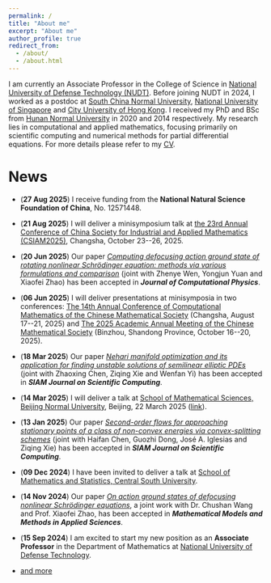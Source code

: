 ```yaml
---
permalink: /
title: "About me"
excerpt: "About me"
author_profile: true
redirect_from: 
  - /about/
  - /about.html
---
```



<!-- About Me -->
<!-- ====== -->

I am currently an Associate Professor in the College of Science in [National University of Defense Technology (NUDT)](https://english.nudt.edu.cn/). Before joining NUDT in 2024, I worked as a postdoc at [South China Normal University](https://www.scnu.edu.cn), [National University of Singapore](https://nus.edu.sg) and [City University of Hong Kong](https://www.cityu.edu.hk). I received my PhD and BSc from [Hunan Normal University](https://www.hunnu.edu.cn) in 2020 and 2014 respectively. My research lies in computational and applied mathematics, focusing primarily on scientific computing and numerical methods for partial differential equations. For more details please refer to my [CV](https://matwliu.github.io/cv).


<!-- I am currently an Associate Professor in the Department of Mathematics at [National University of Defense Technology (NUDT)](https://english.nudt.edu.cn/). Before joining NUDT in September 2024, I worked as a postdoc at [South China Normal University](https://www.scnu.edu.cn), [National University of Singapore](https://nus.edu.sg) and [City University of Hong Kong](https://www.cityu.edu.hk). I received my PhD and BSc from [Hunan Normal University](https://www.hunnu.edu.cn) in 2020 and 2014 respectively. For more details please refer to my [CV](https://matwliu.github.io/cv). -->


<!-- I am currently a Research Associate at the [School of Data Science](https://www.sdsc.cityu.edu.hk), [City University of Hong Kong (CityU)](https://www.cityu.edu.hk). Before joining CityU in April 2024, I worked as a postdoc at [National University of Singapore](https://nus.edu.sg) and [South China Normal University](https://www.scnu.edu.cn). I received my PhD and BSc from [Hunan Normal University](https://www.hunnu.edu.cn) in 2020 and 2014 respectively. For more details please refer to my [CV](https://matwliu.github.io/cv). -->

<!-- I am currently a Research Associate in the [School of Data Science](https://www.sdsc.cityu.edu.hk) at [City University of Hong Kong (CityU)](https://www.cityu.edu.hk). Before joining CityU, I was a Research Fellow at [National University of Singapore (NUS)](https://nus.edu.sg) from April 2023 to April 2024 and a Postdoctoral Fellow at [South China Normal University (SCNU)](https://www.scnu.edu.cn) from July 2020 to March 2023 (including a one-year visiting position at NUS from February 2022 to February 2023, which was supported by the International Postdoctoral Exchange Fellowship Program). I received my PhD in 2020 and my BSc in 2014 from [Hunan Normal University](https://www.hunnu.edu.cn). -->

<!-- Before joining CityU, I was a Research Fellow in the [Department of Mathematics](https://www.math.nus.edu.sg) at [National University of Singapore (NUS)](https://nus.edu.sg) and a Postdoctoral Fellow in the [South China Research Center for Applied Mathematics and Interdisciplinary Studies (CAMIS)](http://camis.scnu.edu.cn/) at [South China Normal University](https://www.scnu.edu.cn). I received my PhD in 2020 and my BSc in 2014 from [Hunan Normal University](https://www.hunnu.edu.cn). -->


<!-- My research is at computational and applied mathematics with a main focus on scientific computing and numerical analysis. I am interested in combining analysis, partial differential equations, dynamical systems, algorithm design, numerical analysis and optimization techniques to solve nonlinear problems with applications in quantum physics and materials science.  -->

<!-- My recent research topics include (i) finding multiple saddle points for nonconvex functionals involving nonlinear partial differential equations, and (ii) computing stationary states of Bose-Einstein condensates based on nonlinear Schrödinger/Gross-Pitaevskii equations.  -->


News
======
* (**27 Aug 2025**) I receive funding from the **National Natural Science Foundation of China**, No. 12571448.
* (**21 Aug 2025**) I will deliver a minisymposium talk at [the 23rd Annual Conference of China Society for Industrial and Applied Mathematics (CSIAM2025)](https://meeting.csiam.org.cn/#/2025/), Changsha, October 23--26, 2025.
* (**20 Jun 2025**) Our paper [_Computing defocusing action ground state of rotating nonlinear Schrödinger equation: methods via various formulations and comparison_](https://doi.org/10.1016/j.jcp.2025.114193) (joint with Zhenye Wen, Yongjun Yuan and Xiaofei Zhao) has been accepted in _**Journal of Computational Physics**_.
* (**06 Jun 2025**) I will deliver presentations at minisymposia in two conferences: [The 14th Annual Conference of Computational Mathematics of the Chinese Mathematical Society](https://s.31url.cn/6jvCOvWj) (Changsha, August 17--21, 2025) and [The 2025 Academic Annual Meeting of the Chinese Mathematical Society](https://www.cms.org.cn/Home/notices/notices_details/id/1296.html) (Binzhou, Shandong Province, October 16--20, 2025).
* (**18 Mar 2025**) Our paper [_Nehari manifold optimization and its application for finding unstable solutions of semilinear elliptic PDEs_](http://arxiv.org/abs/2404.09892) (joint with Zhaoxing Chen, Ziqing Xie and Wenfan Yi) has been accepted in _**SIAM Journal on Scientific Computing**_.
* (**14 Mar 2025**) I will deliver a talk at [School of Mathematical Sciences, Beijing Normal University](https://math.bnu.edu.cn/), Beijing, 22 March 2025 ([link](https://math.bnu.edu.cn/xzbg/ztbg/ea7e22bddcab45e99db14aa79fc5e976.htm)).
* (**13 Jan 2025**) Our paper [_Second-order flows for approaching stationary points of a class of non-convex energies via convex-splitting schemes_](https://doi.org/10.1137/24M1681409) (joint with Haifan Chen, Guozhi Dong, José A. Iglesias and Ziqing Xie) has been accepted in _**SIAM Journal on Scientific Computing**_.
* (**09 Dec 2024**) I have been invited to deliver a talk at [School of Mathematics and Statistics, Central South University](https://math.csu.edu.cn/).
* (**14 Nov 2024**) Our paper [_On action ground states of defocusing nonlinear Schrödinger equations_](https://doi.org/10.1142/S0218202525500022), a joint work with Dr. Chushan Wang and Prof. Xiaofei Zhao, has been accepted in _**Mathematical Models and Methods in Applied Sciences**_.
* (**15 Sep 2024**) I am excited to start my new position as an **Associate Professor** in the Department of Mathematics at [National University of Defense Technology](https://english.nudt.edu.cn/).


* [and more](https://matwliu.github.io/news/)




<!-- Education -->
<!-- ====== -->
<!-- * **Ph.D.**, Computational Mathematics, [Hunan Normal University](https://www.hunnu.edu.cn), 2020 <br>  -->
<!--   (Advisor: Professor [Ziqing Xie](https://mc.hunnu.edu.cn/info/1665/4995.htm))  -->
<!-- * **B.Sc.**, Information and Computational Science, [Hunan Normal University](https://www.hunnu.edu.cn), 2014 -->


<!-- Employment -->
<!-- ====== -->
<!-- * **Visiting Scholar**, [Department of Mathematics, National University of Singapore](https://www.math.nus.edu.sg), February 2022 --- present (supported by the International Postdoctoral Exchange Fellowship Program of the Office of China Postdoc Council (OCPC)) -->
<!-- * **Postdoc**, [South China Research Center for Applied Mathematics and Interdisciplinary Studies (CAMIS)](http://camis.scnu.edu.cn/), South China Normal University, October 2020 --- present <br>  -->
<!--   (Mentor: Professor [Weizhu Bao](https://blog.nus.edu.sg/matbwz/)) -->


<!-- Research -->
<!-- ====== -->
<!-- * **Research Area**: Computational and Applied Mathematics, Scientific Computing, Numerical Methods for PDEs, Multiple Solutions of Nonlinear PDEs, Nonconvex Variational Problems, Nonlinear Dispersive PDEs, Bose-Einstein Condensation, Computational Quantum Physics -->
<!-- * [Publication List](https://matwliu.github.io/publications/) -->


<!-- Grants -->
<!-- ====== -->
<!-- * **Principal Investigator**. National Natural Science Foundation of China, No. 12101252, January 2022 --- December 2024 -->
<!-- * **Principal Investigator**. Guangdong Basic and Applied Basic Research Foundation, No. 2022A1515010351, January 2022 --- December 2024 -->

<!-- _The study on regularized numerical methods for nonlinear partial differential equations with singular term_ -->
<!-- _Mathematical theory and numerical methods for quantum droplets_ -->
<!-- * **Participant**. National Natural Science Foundation of China, No. 12171148, January 2022 --- December 2025 (PI: Ziqing Xie), _The study on two types of novel methods for solving multiple solutions of nonlinear PDEs and their applications_ -->
<!-- * **Participant**. National Natural Science Foundation of China, No. 11971007, January 2020 --- December 2023 (PI: Yongjun Yuan), _The study of efficient numerical methods to simulate ground states and dynamics of general spinor Bose-Einstein condensates_ -->



<!-- Awards -->
<!-- ====== -->
<!-- * ... -->
<!-- * Excellent Doctoral Dissertation Award of Hunan Province, 2022 -->
<!-- * International Postdoctoral Exchange Fellowship Program, 2021 -->
<!-- * National Scholarship for Graduate Students, 2015 -->
<!-- * First Prize in National College Student Mathematics Contest (Hunan Division), 2013 -->
<!-- * Second Prize in China Undergraduate Mathematical Contest in Modeling, 2012 -->


